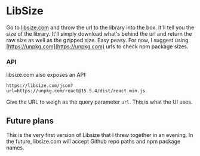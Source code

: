 # LibSize

Go to [libsize.com](https://libsize.com) and throw the url to the library into the box. It'll tell you the size of the library.
It'll simply download what's behind the url and return the raw size as well as the gzipped size. Easy peasy. For now, I suggest
using [https://unpkg.com](https://unpkg.com) urls to check npm package sizes.

### API

libsize.com also exposes an API:

```
https://libsize.com/json?url=https://unpkg.com/react@15.5.4/dist/react.min.js
```

Give the URL to weigh as the query parameter `url`. This is what the UI uses.

## Future plans

This is the very first version of Libsize that I threw together in an evening.
In the future, libsize.com will accept Github repo paths and npm package names.
